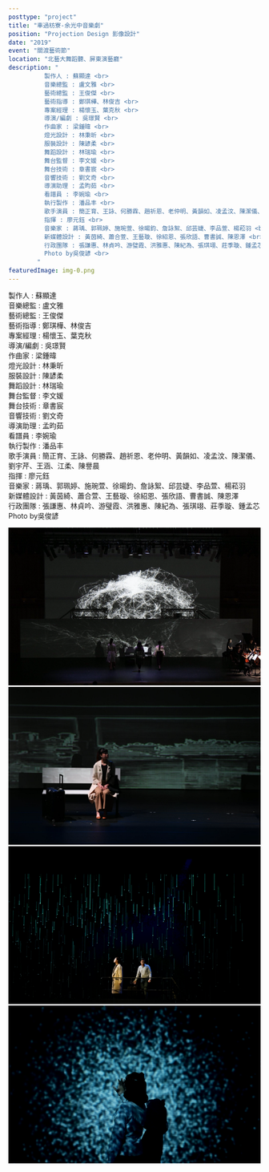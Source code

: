 ```yaml
---
posttype: "project"
title: "車過枋寮-余光中音樂劇"
position: "Projection Design 影像設計"
date: "2019"
event: "關渡藝術節"
location: "北藝大舞蹈聽、屏東演藝廳"
description: "
          製作人 : 蘇顯達 <br>
          音樂總監 : 盧文雅 <br>
          藝術總監 : 王俊傑 <br>
          藝術指導 : 鄭琪樺、林俊吉 <br>
          專案經理 : 楊懷玉、葉克秋 <br>
          導演/編劇 : 吳璟賢 <br>
          作曲家 : 梁鍾暐 <br>
          燈光設計 : 林秉昕 <br>
          服裝設計 : 陳諺柔 <br>
          舞蹈設計 : 林瑞瑜 <br>
          舞台監督 : 李文媛 <br>
          舞台技術 : 章書宸 <br>
          音響技術 : 劉文奇 <br>
          導演助理 : 孟昀茹 <br>
          看譜員 : 李婉瑜 <br>
          執行製作 : 潘品丰 <br>
          歌手演員 : 簡正育、王詠、何勝霖、趙祈恩、老仲明、黃韻如、凌孟汶、陳潔儀、劉宇芹、王涵、江柔、陳譽晨 <br>
          指揮 : 廖元鈺 <br>
          音樂家 : 蔣瑀、郭珮婷、施琬萱、徐暘鈞、詹詠絮、邱芸婕、李品萱、楊菘羽 <br>
          新媒體設計 : 黃茵綺、蕭合萱、王藝璇、徐紹恩、張欣語、曹書誠、陳恩澤 <br>
          行政團隊 : 張謙惠、林貞吟、游璧霞、洪雅惠、陳紀為、張琪翊、莊季璇、鍾孟芯 <br>
          Photo by吳俊諺 <br>
        "
featuredImage: img-0.png
---
```

製作人 : 蘇顯達 <br>
音樂總監 : 盧文雅 <br>
藝術總監 : 王俊傑 <br>
藝術指導 : 鄭琪樺、林俊吉 <br>
專案經理 : 楊懷玉、葉克秋 <br>
導演/編劇 : 吳璟賢 <br>
作曲家 : 梁鍾暐 <br>
燈光設計 : 林秉昕 <br>
服裝設計 : 陳諺柔 <br>
舞蹈設計 : 林瑞瑜 <br>
舞台監督 : 李文媛 <br>
舞台技術 : 章書宸 <br>
音響技術 : 劉文奇 <br>
導演助理 : 孟昀茹 <br>
看譜員 : 李婉瑜 <br>
執行製作 : 潘品丰 <br>
歌手演員 : 簡正育、王詠、何勝霖、趙祈恩、老仲明、黃韻如、凌孟汶、陳潔儀、劉宇芹、王涵、江柔、陳譽晨 <br>
指揮 : 廖元鈺 <br>
音樂家 : 蔣瑀、郭珮婷、施琬萱、徐暘鈞、詹詠絮、邱芸婕、李品萱、楊菘羽 <br>
新媒體設計 : 黃茵綺、蕭合萱、王藝璇、徐紹恩、張欣語、曹書誠、陳恩澤 <br>
行政團隊 : 張謙惠、林貞吟、游璧霞、洪雅惠、陳紀為、張琪翊、莊季璇、鍾孟芯 <br>
Photo by吳俊諺 <br>
<div class="project_box">
<img class="project_subimg" src="./img-0.png">
</div>
<div class="project_box">
<img class="project_subimg" src="./img-1.png">
</div>
<div class="project_box">
<img class="project_subimg" src="./img-2.png">
</div>
<div class="project_box">
<img class="project_subimg" src="./img-3.png">
</div>
<div class="project_box"></div>
